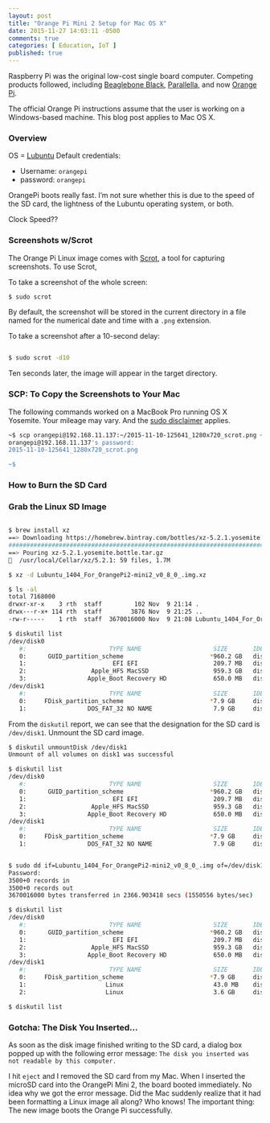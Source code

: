 ```yaml
---
layout: post
title: "Orange Pi Mini 2 Setup for Mac OS X"
date: 2015-11-27 14:03:11 -0500
comments: true
categories: [ Education, IoT ]
published: true
---
```

Raspberry Pi was the original low-cost single board computer. Competing products followed, including [Beaglebone Black](/blog/2014/01/02/beaglebone-black-ubuntu-part-1/), [Parallella](/blog/2015/08/22/madison-ruby-and-parallella/), and now [Orange Pi](http://www.orangepi.org/).

The official Orange Pi instructions assume that the user is working on a Windows-based machine. This blog post applies to Mac OS X.

### Overview
OS = [Lubuntu](http://lubuntu.net/)
Default credentials:

* Username: `orangepi`
* password: `orangepi`

OrangePi boots really fast. I’m not sure whether this is due to the speed of the SD card, the lightness of the Lubuntu operating system, or both.

Clock Speed??

<!--more-->

### Screenshots w/Scrot
The Orange Pi Linux image comes with [Scrot](/blog/2013/03/19/how-to-take-a-raspberry-pi-screenshot/), a tool for capturing screenshots. To use Scrot, 

To take a screenshot of the whole screen:

```bash
$ sudo scrot
```
By default, the screenshot will be stored in the current directory in a file named for the numerical date and time with a `.png` extension.

To take a screenshot after a 10-second delay:

``` bash

$ sudo scrot -d10

```

Ten seconds later, the image will appear in the target directory.


### SCP: To Copy the Screenshots to Your Mac
The following commands worked on a MacBook Pro running OS X Yosemite. Your mileage may vary. And the [sudo disclaimer](/sudo-disclaimer/) applies.

``` bash
~$ scp orangepi@192.168.11.137:~/2015-11-10-125641_1280x720_scrot.png ~/Desktop/orange1.png
orangepi@192.168.11.137's password:
2015-11-10-125641_1280x720_scrot.png                                           100%  230KB 230.0KB/s   00:00

~$ 

```

### How to Burn the SD Card



### Grab the Linux SD Image

``` bash

$ brew install xz
==> Downloading https://homebrew.bintray.com/bottles/xz-5.2.1.yosemite.bottle.tar.gz
######################################################################## 100.0%
==> Pouring xz-5.2.1.yosemite.bottle.tar.gz
🍺  /usr/local/Cellar/xz/5.2.1: 59 files, 1.7M

$ xz -d Lubuntu_1404_For_OrangePi2-mini2_v0_8_0_.img.xz

$ ls -al
total 7168000
drwxr-xr-x    3 rth  staff         102 Nov  9 21:14 .
drwx---r-x+ 114 rth  staff        3876 Nov  9 21:25 ..
-rw-r-----    1 rth  staff  3670016000 Nov  9 21:08 Lubuntu_1404_For_OrangePi2-mini2_v0_8_0_.img

$ diskutil list
/dev/disk0
   #:                       TYPE NAME                    SIZE       IDENTIFIER
   0:      GUID_partition_scheme                        *960.2 GB   disk0
   1:                        EFI EFI                     209.7 MB   disk0s1
   2:                  Apple_HFS MacSSD                  959.3 GB   disk0s2
   3:                 Apple_Boot Recovery HD             650.0 MB   disk0s3
/dev/disk1
   #:                       TYPE NAME                    SIZE       IDENTIFIER
   0:     FDisk_partition_scheme                        *7.9 GB     disk1
   1:                 DOS_FAT_32 NO NAME                 7.9 GB     disk1s1

```

From the `diskutil` report, we can see that the designation for the SD
card is `/dev/disk1`. Unmount the SD card image.

``` bash
$ diskutil unmountDisk /dev/disk1
Unmount of all volumes on disk1 was successful

```

``` bash
$ diskutil list
/dev/disk0
   #:                       TYPE NAME                    SIZE       IDENTIFIER
   0:      GUID_partition_scheme                        *960.2 GB   disk0
   1:                        EFI EFI                     209.7 MB   disk0s1
   2:                  Apple_HFS MacSSD                  959.3 GB   disk0s2
   3:                 Apple_Boot Recovery HD             650.0 MB   disk0s3
/dev/disk1
   #:                       TYPE NAME                    SIZE       IDENTIFIER
   0:     FDisk_partition_scheme                        *7.9 GB     disk1
   1:                 DOS_FAT_32 NO NAME                 7.9 GB     disk1s1

```
   


``` bash

$ sudo dd if=Lubuntu_1404_For_OrangePi2-mini2_v0_8_0_.img of=/dev/disk1 bs=1m
Password:
3500+0 records in
3500+0 records out
3670016000 bytes transferred in 2366.903418 secs (1550556 bytes/sec)

$ diskutil list
/dev/disk0
   #:                       TYPE NAME                    SIZE       IDENTIFIER
   0:      GUID_partition_scheme                        *960.2 GB   disk0
   1:                        EFI EFI                     209.7 MB   disk0s1
   2:                  Apple_HFS MacSSD                  959.3 GB   disk0s2
   3:                 Apple_Boot Recovery HD             650.0 MB   disk0s3
/dev/disk1
   #:                       TYPE NAME                    SIZE       IDENTIFIER
   0:     FDisk_partition_scheme                        *7.9 GB     disk1
   1:                      Linux                         43.0 MB    disk1s1
   2:                      Linux                         3.6 GB     disk1s2

$ diskutil list

```

### Gotcha: The Disk You Inserted...
As soon as the disk image finished writing to the SD card, a dialog box popped up with the following error message: `The disk you inserted was not readable by this computer.`

I hit `eject` and I removed the SD card from my Mac. When I inserted the microSD card into the OrangePi Mini 2, the board booted immediately. No idea why we got the error message. Did the Mac suddenly realize that it had been formatting a Linux image all along? Who knows! The important thing: The new image boots the Orange Pi successfully.

